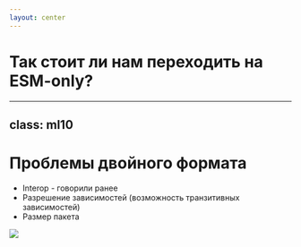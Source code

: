 ```yaml
---
layout: center
---
```


<div transition transition-500 flex="~ items-center justify-center">
   <h1>Так стоит ли нам переходить на ESM-only?</h1>
</div>

---
class: ml10
---

<h1>Проблемы двойного формата</h1>

<v-clicks at="1" class="[&>li]:mb-5" mt15>

- Interop - <span opacity-50>говорили ранее</span>
- Разрешение зависимостей (возможность транзитивных зависимостей)
- Размер пакета
</v-clicks>

<img v-click="4" src="/hard.png" transition transition-500 ease-in-out
  object-contain w-60 absolute bottom-20 right-40 />
